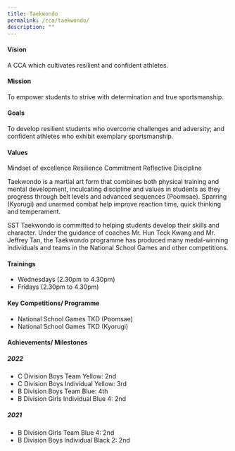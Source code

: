 ```yaml
---
title: Taekwondo
permalink: /cca/taekwondo/
description: ""
---
```

#### Vision
A CCA which cultivates resilient and confident athletes. 

#### Mission
To empower students to strive with determination and true sportsmanship.

#### Goals
To develop resilient students who overcome challenges and adversity; and
confident athletes who exhibit exemplary sportsmanship.

#### Values
Mindset of excellence
Resilience
Commitment
Reflective
Discipline


Taekwondo is a martial art form that combines both physical training and mental development, inculcating discipline and values in students as they progress through belt levels and advanced sequences (Poomsae). Sparring (Kyorugi) and unarmed combat help improve reaction time, quick thinking and temperament. 


SST Taekwondo is committed to helping students develop their skills and character. Under the guidance of coaches Mr. Hun Teck Kwang and Mr. Jeffrey Tan, the Taekwondo programme has produced many medal-winning individuals and teams in the National School Games and other competitions.

#### Trainings
* Wednesdays (2.30pm to 4.30pm)
* Fridays (2.30pm to 4.30pm)

#### Key Competitions/ Programme
* National School Games TKD (Poomsae)
* National School Games TKD (Kyorugi)

#### Achievements/ Milestones
##### 2022
* C Division Boys Team Yellow: 2nd 
* C Division Boys Individual Yellow: 3rd
* B Division Boys Team Blue: 4th
* B Division Girls Individual Blue 4: 2nd

##### 2021
* B Division Girls Team Blue 4: 2nd
* B Division Boys Individual Black 2: 2nd